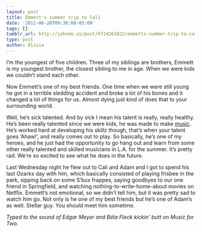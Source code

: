```yaml
---
layout: post
title: Emmett's summer trip to Cali
date: '2011-06-20T09:36:00-05:00'
tags: []
tumblr_url: http://jahnke.us/post/6724263022/emmetts-summer-trip-to-cali
type: post
author: Olivia
---
```


I’m the youngest of five children. Three of my siblings are brothers, Emmett is my youngest brother, the closest sibling to me in age. When we were kids we couldn’t stand each other. 

Now Emmett’s one of my best friends. One time when we were still young he got in a terrible sledding accident and broke a lot of his bones and it changed a lot of things for us. Almost dying just kind of does that to your surrounding world. 

Well, he’s sick talented. And by sick I mean his talent is really, really healthy. He’s been really talented since we were kids, he was made to make [music](http://www.myspace.com/emmettfranzmusic). He’s worked hard at developing his skillz though, that’s when your talent goes ‘Ahaw!’, and really comes out to play. So basically, he’s one of my heroes, and he just had the opportunity to go hang out and learn from some other really talented and skilled musicians in L.A. for the summer. It’s pretty rad. We’re so excited to see what he does in the future. 

Last Wednesday night he flew out to Cali and Adam and I got to spend his last Ozarks day with him, which basically consisted of playing frisbee in the park, sipping back on some S’bux frappes, saying goodbyes to our one friend in Springfield, and watching nothing-to-write-home-about movies on Netflix. Emmett’s not emotional, so we didn’t tell him, but it was pretty sad to watch him go. Not only is he one of my best friends but he’s one of Adam’s as well. Stellar guy. You should meet him sometime. 

*Typed to the sound of Edgar Meyer and Béla Fleck kickin’ butt on Music for Two.*
